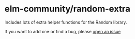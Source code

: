 # elm-community/random-extra
Includes lots of extra helper functions for the Random library.

If you want to add one or find a bug, please [open an issue](https://github.com/elm-community/random-extra/issues/new)
